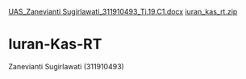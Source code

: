 [UAS_Zanevianti Sugirlawati_311910493_Ti.19.C1.docx](https://github.com/Zanevianti24/Iuran-Kas-RT/files/6869657/UAS_Zanevianti.Sugirlawati_311910493_Ti.19.C1.docx)
[iuran_kas_rt.zip](https://github.com/Zanevianti24/Iuran-Kas-RT/files/6869669/iuran_kas_rt.zip)
# Iuran-Kas-RT

Zanevianti Sugirlawati (311910493)
